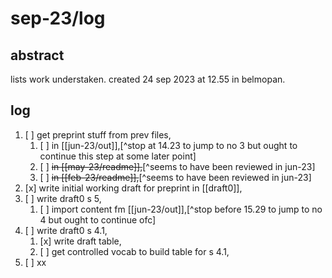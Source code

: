 # sep-23/log
## abstract

lists work understaken. created 24 sep 2023 at 12.55 in belmopan.

## log

1. [ ] get preprint stuff from prev files,
    1. [ ] in [[jun-23/out]],[^stop at 14.23 to jump to no 3 but ought to continue this step at some later point]
    2. [ ] ~~in [[may-23/readme]],~~[^seems to have been reviewed in jun-23]
    3. [ ] ~~in [[feb-23/readme]],~~[^seems to have been reviewed in jun-23]
2. [x] write initial working draft for preprint in [[draft0]],
3. [ ] write draft0 s 5,
    1. [ ] import content fm [[jun-23/out]],[^stop before 15.29 to jump to no 4 but ought to continue ofc]
4. [ ] write draft0 s 4.1,
    1. [x] write draft table,
    2. [ ] get controlled vocab to build table for s 4.1,
5. [ ] xx